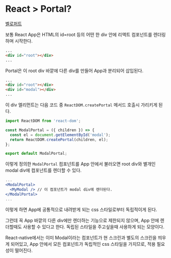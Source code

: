 # React > Portal?
[벨로퍼트](https://velog.io/@velopert/react-portals)

보통 React App은 HTML의 id=root 등의 어떤 한 div 안에 리액트 컴포넌트를 렌더링하며 시작한다.
```html
...
<div id="root"></div>
...
```
Portal은 이 root div 바깥에 다른 div를 만들어 App과 분리되어 삽입된다.
```html
...
<div id="root"></div>
<div id="modal"></div>
...
```
이 div 엘리먼트는 다음 코드 중 `ReactDOM.createPortal` 메서드 호출시 가리키게 된다.
```jsx
import ReactDOM from 'react-dom';

const ModalPortal = ({ children }) => {
  const el = document.getElementById('modal');
  return ReactDOM.createPortal(children, el);
};

export default ModalPortal;
```
이렇게 정의한 `ModalPortal` 컴포넌트를 App 안에서 불러오면 root div와 별개인 modal div에 컴포넌트를 렌더할 수 있다.

```jsx
...
<ModalPortal>
  <MyModal /> // 이 컴포넌트가 modal div에 렌더된다.
</ModalPortal>
...
```

이렇게 하면 App에 공통적으로 내려받게 되는 css 스타일로부터 독립적이게 된다.

그런데 꼭 App 바깥의 다른 div에만 렌더하는 기능으로 제한되지 않으며, App 안에 렌더할때도 사용할 수 있다고 한다. 독립된 스타일을 주고싶을때 사용하게 되는 모양이다.

React-native에서는 이미 Modal이라는 컴포넌트가 현 스크린과 별도의 스크린을 띄우게 되어있고, App 안에서 모든 컴포넌트가 독립적인 css 스타일을 가지므로, 적용 필요성이 떨어진다.
<!--stackedit_data:
eyJoaXN0b3J5IjpbLTY0NDU4MTc5MCw1MDE0MjgzNDFdfQ==
-->